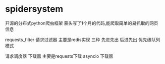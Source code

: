 # spidersystem

开源的分布式python爬虫框架 蒙头写了1个月的代码,能爬取简单的易抓取的网页信息 

requests_filter 请求过滤器 主要是redis实现 三种 先进先出 后进先出  优先级队列模式

请求调度器 
下载器 主要是requests下载 asyncio 下载器
